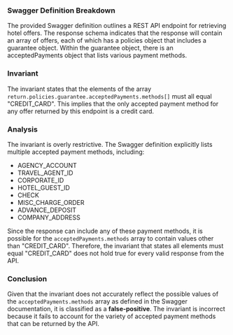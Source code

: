 ### Swagger Definition Breakdown
The provided Swagger definition outlines a REST API endpoint for retrieving hotel offers. The response schema indicates that the response will contain an array of offers, each of which has a policies object that includes a guarantee object. Within the guarantee object, there is an acceptedPayments object that lists various payment methods.

### Invariant
The invariant states that the elements of the array `return.policies.guarantee.acceptedPayments.methods[]` must all equal "CREDIT_CARD". This implies that the only accepted payment method for any offer returned by this endpoint is a credit card.

### Analysis
The invariant is overly restrictive. The Swagger definition explicitly lists multiple accepted payment methods, including:
- AGENCY_ACCOUNT
- TRAVEL_AGENT_ID
- CORPORATE_ID
- HOTEL_GUEST_ID
- CHECK
- MISC_CHARGE_ORDER
- ADVANCE_DEPOSIT
- COMPANY_ADDRESS

Since the response can include any of these payment methods, it is possible for the `acceptedPayments.methods` array to contain values other than "CREDIT_CARD". Therefore, the invariant that states all elements must equal "CREDIT_CARD" does not hold true for every valid response from the API.

### Conclusion
Given that the invariant does not accurately reflect the possible values of the `acceptedPayments.methods` array as defined in the Swagger documentation, it is classified as a **false-positive**. The invariant is incorrect because it fails to account for the variety of accepted payment methods that can be returned by the API.

